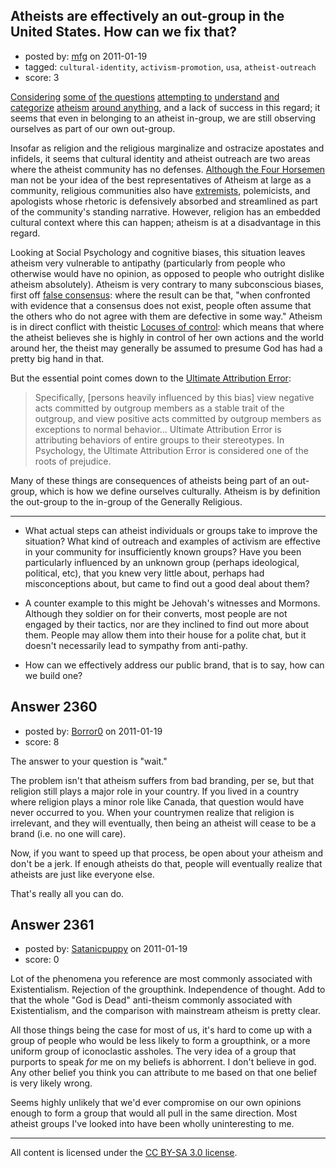 ## Atheists are effectively an out-group in the United States. How can we fix that?

- posted by: [mfg](https://stackexchange.com/users/-1/135-mfg) on 2011-01-19
- tagged: `cultural-identity`, `activism-promotion`, `usa`, `atheist-outreach`
- score: 3

[Considering][1] [some of][2] [the questions][3] [attempting to][4] [understand][5] [and categorize][6] [atheism][7] [around anything][8], and a lack of success in this regard; it seems that even in belonging to an atheist in-group, we are still observing ourselves as part of our own out-group.

Insofar as religion and the religious marginalize and ostracize apostates and infidels, it seems that cultural identity and atheist outreach are two areas where the atheist community has no defenses. [Although the Four Horsemen][9] man not be your idea of the best representatives of Atheism at large as a community, religious communities also have [extremists][10], polemicists, and apologists whose rhetoric is defensively absorbed and streamlined as part of the community's standing narrative. However, religion has an embedded cultural context where this can happen; atheism is at a disadvantage in this regard.

Looking at Social Psychology and cognitive biases, this situation leaves atheism very vulnerable to antipathy (particularly from people who otherwise would have no opinion, as opposed to people who outright dislike atheism absolutely). Atheism is very contrary to many subconscious biases, first off [false consensus][11]: where the result can be that, "when confronted with evidence that a consensus does not exist, people often assume that the others who do not agree with them are defective in some way." Atheism is in direct conflict with theistic [Locuses of control][12]: which means that where the atheist believes she is highly in control of her own actions and the world around her, the theist may generally be assumed to presume God has had a pretty big hand in that.

But the essential point comes down to the [Ultimate Attribution Error][13]: 
> Specifically, [persons heavily influenced by this bias] view negative acts committed by outgroup members as a stable trait of the outgroup, and view positive acts committed by outgroup members as exceptions to normal behavior... Ultimate Attribution Error is attributing behaviors of entire groups to their stereotypes. In Psychology, the Ultimate Attribution Error is considered one of the roots of prejudice.

Many of these things are consequences of atheists being part of an out-group, which is how we define ourselves culturally. Atheism is by definition the out-group to the in-group of the Generally Religious. 




----------

 - What actual steps can atheist individuals or groups take to improve the situation? What kind of outreach and examples of activism are effective in your community for insufficiently known groups? Have you been particularly influenced by an unknown group (perhaps ideological, political, etc), that you knew very little about, perhaps had misconceptions about, but came to find out a good deal about them?

 - A counter example to this might be Jehovah's witnesses and Mormons. Although they soldier on for their converts, most people are not engaged by their tactics, nor are they inclined to find out more about them. People may allow them into their house for a polite chat, but it doesn't necessarily lead to sympathy from anti-pathy.

 - How can we effectively address our public brand, that is to say, how can we build one?


  [1]: http://atheism.stackexchange.com/questions/1963/are-there-any-formal-declarations-of-atheist-ideals-in-general-or-as-connected
  [2]: http://atheism.stackexchange.com/questions/2078/how-do-i-find-atheist-groups-or-meetups-near-me
  [3]: http://atheism.stackexchange.com/questions/1019/are-atheists-statistically-speaking-as-a-group-more-or-less-loyal-than-the-rest
  [4]: http://atheism.stackexchange.com/questions/11/why-atheism-is-still-frowned-upon-the-society
  [5]: http://atheism.stackexchange.com/questions/135/what-is-positive-synonym-to-atheism
  [6]: http://atheism.stackexchange.com/questions/2259/what-are-the-most-prominent-persistent-pernicious-memes-that-slow-or-prevent-de
  [7]: http://atheism.stackexchange.com/questions/2275/what-are-good-examples-of-atheism-in-popular-culture
  [8]: http://atheism.stackexchange.com/questions/2144/is-there-a-recognizable-symbol-for-atheism
  [9]: http://newatheists.org/
  [10]: http://www.funnyordie.com/videos/15361a027a/westboro-baptist-church-meets-the-movies-round-3
  [11]: http://en.wikipedia.org/wiki/False_consensus_effect
  [12]: http://en.wikipedia.org/wiki/Locus_of_control
  [13]: http://en.wikipedia.org/wiki/Ultimate_attribution_error


## Answer 2360

- posted by: [Borror0](https://stackexchange.com/users/-1/484-borror0) on 2011-01-19
- score: 8

The answer to your question is "wait."

The problem isn't that atheism suffers from bad branding, per se, but that religion still plays a major role in your country. If you lived in a country where religion plays a minor role like Canada, that question would have never occurred to you. When your countrymen realize that religion is irrelevant, and they will eventually, then being an atheist will cease to be a brand (i.e. no one will care). 

Now, if you want to speed up that process, be open about your atheism and don't be a jerk. If enough atheists do that, people will eventually realize that atheists are just like everyone else.

That's really all you can do.


## Answer 2361

- posted by: [Satanicpuppy](https://stackexchange.com/users/-1/169-satanicpuppy) on 2011-01-19
- score: 0

Lot of the phenomena you reference are most commonly associated with Existentialism. Rejection of the groupthink. Independence of thought. Add to that the whole "God is Dead" anti-theism commonly associated with Existentialism, and the comparison with mainstream atheism is pretty clear.

All those things being the case for most of us, it's hard to come up with a group of people who would be less likely to form a groupthink, or a more uniform group of iconoclastic assholes. The very idea of a group that purports to speak *for* me on my beliefs is abhorrent. I don't believe in god. Any other belief you think you can attribute to me based on that one belief is very likely wrong.

Seems highly unlikely that we'd ever compromise on our own opinions enough to form a group that would all pull in the same direction. Most atheist groups I've looked into have been wholly uninteresting to me.



---

All content is licensed under the [CC BY-SA 3.0 license](https://creativecommons.org/licenses/by-sa/3.0/).
